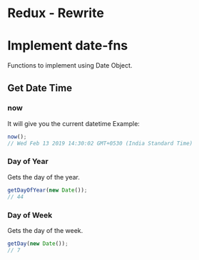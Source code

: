 # Redux - Rewrite

# Implement date-fns

Functions to implement using Date Object.

## Get Date Time

### now

It will give you the current datetime
Example:

```js
now();
// Wed Feb 13 2019 14:30:02 GMT+0530 (India Standard Time)
```

### Day of Year

Gets the day of the year.

```js
getDayOfYear(new Date());
// 44
```

### Day of Week

Gets the day of the week.

```js
getDay(new Date());
// 7
```
